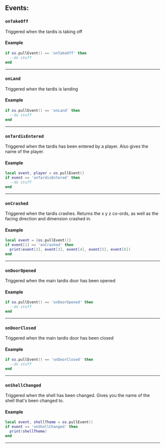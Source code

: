 ## Events:
### `onTakeOff`

Triggered when the tardis is taking off

#### Example

```lua
if os.pullEvent() == 'onTakeOff' then
  --do stuff
end
```

---

### `onLand`

Triggered when the tardis is landing

#### Example

```lua
if os.pullEvent() == 'onLand' then
  --do stuff
end
```

---

### `onTardisEntered`

Triggered when the tardis has been entered by a player. Also gives the name of the player.

#### Example

```lua
local event, player = os.pullEvent() 
if event == 'onTardisEntered' then
  --do stuff
end
```

---

### `onCrashed`

Triggered when the tardis crashes. Returns the x y z co-ords, as well as the facing direction and dimension crashed in.

#### Example

```lua
local event = {os.pullEvent()} 
if event[1] == 'onCrashed' then 
  print(event[2], event[3], event[4], event[5], event[6]) 
end
```

---

### `onDoorOpened`

Triggered when the main tardis door has been opened

#### Example

```lua
if os.pullEvent() == 'onDoorOpened' then
  --do stuff
end
```

---

### `onDoorClosed`

Triggered when the main tardis door has been closed

#### Example

```lua
if os.pullEvent() == 'onDoorClosed' then
  --do stuff
end
```

---

### `onShellChanged`

Triggered when the shell has been changed. Gives you the name of the shell that's been changed to.

#### Example

```lua
local event, shellTheme = os.pullEvent() 
if event == 'onShellChanged' then 
  print(shellTheme) 
end
```

---

